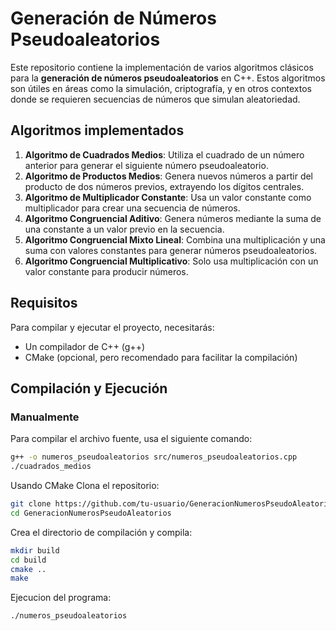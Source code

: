 # Generación de Números Pseudoaleatorios

Este repositorio contiene la implementación de varios algoritmos clásicos para la **generación de números pseudoaleatorios** en C++. Estos algoritmos son útiles en áreas como la simulación, criptografía, y en otros contextos donde se requieren secuencias de números que simulan aleatoriedad.

## Algoritmos implementados

1. **Algoritmo de Cuadrados Medios**: Utiliza el cuadrado de un número anterior para generar el siguiente número pseudoaleatorio.
2. **Algoritmo de Productos Medios**: Genera nuevos números a partir del producto de dos números previos, extrayendo los dígitos centrales.
3. **Algoritmo de Multiplicador Constante**: Usa un valor constante como multiplicador para crear una secuencia de números.
4. **Algoritmo Congruencial Aditivo**: Genera números mediante la suma de una constante a un valor previo en la secuencia.
5. **Algoritmo Congruencial Mixto Lineal**: Combina una multiplicación y una suma con valores constantes para generar números pseudoaleatorios.
6. **Algoritmo Congruencial Multiplicativo**: Solo usa multiplicación con un valor constante para producir números.

## Requisitos

Para compilar y ejecutar el proyecto, necesitarás:

- Un compilador de C++ (g++)
- CMake (opcional, pero recomendado para facilitar la compilación)

## Compilación y Ejecución

### Manualmente

Para compilar el archivo fuente, usa el siguiente comando:

```bash
g++ -o numeros_pseudoaleatorios src/numeros_pseudoaleatorios.cpp
./cuadrados_medios
```

Usando CMake
Clona el repositorio:
```bash
git clone https://github.com/tu-usuario/GeneracionNumerosPseudoAleatorios.git
cd GeneracionNumerosPseudoAleatorios
```

Crea el directorio de compilación y compila:
```bash
mkdir build
cd build
cmake ..
make
```

Ejecucion del programa: 
```bash
./numeros_pseudoaleatorios
```
